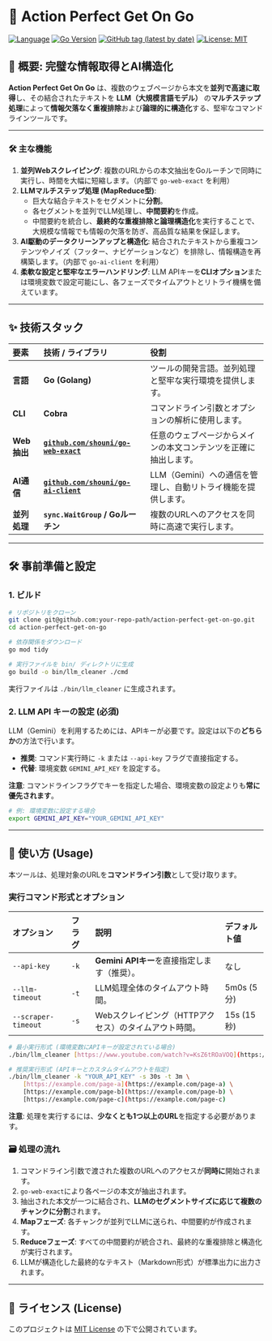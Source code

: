 # 🤖 Action Perfect Get On Go

[![Language](https://img.shields.io/badge/Language-Go-blue)](https://golang.org/)
[![Go Version](https://img.shields.io/github/go-mod/go-version/shouni/action-perfect-get-on-go)](https://golang.org/)
[![GitHub tag (latest by date)](https://img.shields.io/github/v/tag/shouni/action-perfect-get-on-go)](https://github.com/shouni/action-perfect-get-on-go/tags)
[![License: MIT](https://img.shields.io/badge/License-MIT-yellow.svg)](https://github.com/shouni/action-perfect-get-on-go/blob/main/LICENSE)

## 🌟 概要: 完璧な情報取得とAI構造化

**Action Perfect Get On Go** は、複数のウェブページから本文を**並列で高速に取得**し、その結合されたテキストを **LLM（大規模言語モデル）** の**マルチステップ処理**によって**情報欠落なく重複排除**および**論理的に構造化**する、堅牢なコマンドラインツールです。

-----

### 🛠️ 主な機能

1.  **並列Webスクレイピング**: 複数のURLからの本文抽出をGoルーチンで同時に実行し、時間を大幅に短縮します。（内部で `go-web-exact` を利用）
2.  **LLMマルチステップ処理 (MapReduce型)**:
    * 巨大な結合テキストをセグメントに**分割**。
    * 各セグメントを並列でLLM処理し、**中間要約**を作成。
    * 中間要約を統合し、**最終的な重複排除と論理構造化**を実行することで、大規模な情報でも情報の欠落を防ぎ、高品質な結果を保証します。
3.  **AI駆動のデータクリーンアップと構造化**: 結合されたテキストから重複コンテンツやノイズ（フッター、ナビゲーションなど）を排除し、情報構造を再構築します。（内部で `go-ai-client` を利用）
4.  **柔軟な設定と堅牢なエラーハンドリング**: LLM APIキーを**CLIオプション**または環境変数で設定可能にし、各フェーズでタイムアウトとリトライ機構を備えています。

-----

## ✨ 技術スタック

| 要素 | 技術 / ライブラリ | 役割 |
| :--- | :--- | :--- |
| **言語** | **Go (Golang)** | ツールの開発言語。並列処理と堅牢な実行環境を提供します。 |
| **CLI** | **Cobra** | コマンドライン引数とオプションの解析に使用します。 |
| **Web抽出** | **[`github.com/shouni/go-web-exact`](https://github.com/shouni/go-web-exact)** | 任意のウェブページからメインの本文コンテンツを正確に抽出します。 |
| **AI通信** | **[`github.com/shouni/go-ai-client`](https://github.com/shouni/go-ai-client)** | LLM（Gemini）への通信を管理し、自動リトライ機能を提供します。 |
| **並列処理** | **`sync.WaitGroup` / Goルーチン** | 複数のURLへのアクセスを同時に高速で実行します。 |

-----

## 🛠️ 事前準備と設定

### 1. ビルド

```bash
# リポジトリをクローン
git clone git@github.com:your-repo-path/action-perfect-get-on-go.git
cd action-perfect-get-on-go

# 依存関係をダウンロード
go mod tidy

# 実行ファイルを bin/ ディレクトリに生成
go build -o bin/llm_cleaner ./cmd
```

実行ファイルは `./bin/llm_cleaner` に生成されます。

### 2\. LLM API キーの設定 (必須)

LLM（Gemini）を利用するためには、APIキーが必要です。設定は以下の**どちらか**の方法で行います。

* **推奨**: コマンド実行時に `-k` または `--api-key` フラグで直接指定する。
* **代替**: 環境変数 `GEMINI_API_KEY` を設定する。

**注意**: コマンドラインフラグでキーを指定した場合、環境変数の設定よりも**常に優先されます**。

```bash
# 例: 環境変数に設定する場合
export GEMINI_API_KEY="YOUR_GEMINI_API_KEY" 
```

-----

## 🚀 使い方 (Usage)

本ツールは、処理対象のURLを**コマンドライン引数**として受け取ります。

### 実行コマンド形式とオプション

| オプション | フラグ | 説明 | デフォルト値 |
| :--- | :--- | :--- | :--- |
| `--api-key` | `-k` | **Gemini APIキー**を直接指定します（推奨）。 | なし |
| `--llm-timeout` | `-t` | LLM処理全体のタイムアウト時間。 | 5m0s (5分) |
| `--scraper-timeout` | `-s` | Webスクレイピング（HTTPアクセス）のタイムアウト時間。 | 15s (15秒) |

```bash
# 最小実行形式 (環境変数にAPIキーが設定されている場合)
./bin/llm_cleaner [https://www.youtube.com/watch?v=KsZ6tROaVOQ](https://www.youtube.com/watch?v=KsZ6tROaVOQ) [https://www.youtube.com/watch?v=-s7TCuCpB5c](https://www.youtube.com/watch?v=-s7TCuCpB5c) ...

# 推奨実行形式 (APIキーとカスタムタイムアウトを指定)
./bin/llm_cleaner -k "YOUR_API_KEY" -s 30s -t 3m \
    [https://example.com/page-a](https://example.com/page-a) \
    [https://example.com/page-b](https://example.com/page-b) \
    [https://example.com/page-c](https://example.com/page-c)
```

**注意**: 処理を実行するには、**少なくとも1つ以上のURL**を指定する必要があります。

### 🗃️ 処理の流れ

1.  コマンドライン引数で渡された複数のURLへのアクセスが**同時に**開始されます。
2.  `go-web-exact`により各ページの本文が抽出されます。
3.  抽出された本文が一つに結合され、**LLMのセグメントサイズに応じて複数のチャンクに分割**されます。
4.  **Mapフェーズ**: 各チャンクが並列でLLMに送られ、中間要約が作成されます。
5.  **Reduceフェーズ**: すべての中間要約が統合され、最終的な重複排除と構造化が実行されます。
6.  LLMが構造化した最終的なテキスト（Markdown形式）が標準出力に出力されます。

-----

## 📜 ライセンス (License)

このプロジェクトは [MIT License](https://opensource.org/licenses/MIT) の下で公開されています。

